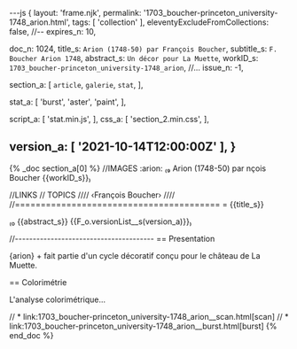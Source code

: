 ---js
{
  layout:    'frame.njk',
  permalink: '1703_boucher-princeton_university-1748_arion.html',
  tags:      [ 'collection' ],
  eleventyExcludeFromCollections: false,
  //-- expires_n: 10,

  doc_n:      1024,
  title_s:    `Arion (1748-50) par François Boucher`,
  subtitle_s: `F. Boucher Arion 1748`,
  abstract_s: `Un décor pour La Muette`,
  workID_s:   `1703_boucher-princeton_university-1748_arion`,
  //... issue_n: -1,

  section_a:
  [
    `article`,
    `galerie`,
    `stat`,
  ],

  stat_a:
  [
    'burst',
    'aster',
    'paint',
  ],

  script_a:
  [
    'stat.min.js',
  ],
  css_a:
  [
    'section_2.min.css',
  ],

  version_a:
  [
    '2021-10-14T12:00:00Z'
  ],
}
---
{% _doc section_a[0] %}
//IMAGES
:arion: ₍₉ Arion (1748-50) par nçois Boucher
  {{workID_s}}₎

//LINKS
// TOPICS
////
‹François Boucher›
////
//========================================
= {{title_s}}

₍₀ {{abstract_s}}
  {{F_o.versionList__s(version_a)}}₎

//---------------------------------------
== Presentation

{arion} +
fait partie d'un cycle décoratif conçu pour le château de La Muette.

== Colorimétrie

L'analyse colorimétrique...


// *  link:1703_boucher-princeton_university-1748_arion__scan.html[scan]
// *  link:1703_boucher-princeton_university-1748_arion__burst.html[burst]
{% end_doc %}
